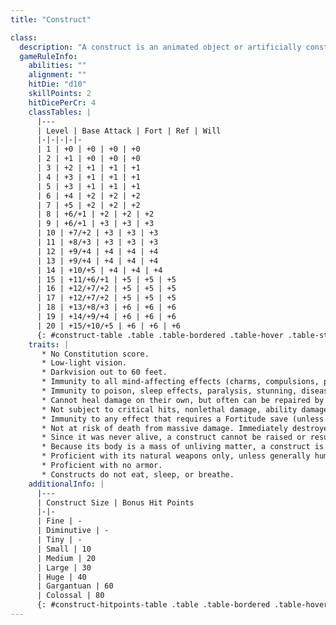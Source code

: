 ```yaml
---
title: "Construct"

class:
  description: "A construct is an animated object or artificially constructed creature."
  gameRuleInfo:
    abilities: ""
    alignment: ""
    hitDie: "d10"
    skillPoints: 2
    hitDicePerCr: 4
    classTables: |
      |---
      | Level | Base Attack | Fort | Ref | Will
      |-|-|-|-|-
      | 1 | +0 | +0 | +0 | +0
      | 2 | +1 | +0 | +0 | +0
      | 3 | +2 | +1 | +1 | +1
      | 4 | +3 | +1 | +1 | +1
      | 5 | +3 | +1 | +1 | +1
      | 6 | +4 | +2 | +2 | +2
      | 7 | +5 | +2 | +2 | +2
      | 8 | +6/+1 | +2 | +2 | +2
      | 9 | +6/+1 | +3 | +3 | +3
      | 10 | +7/+2 | +3 | +3 | +3
      | 11 | +8/+3 | +3 | +3 | +3
      | 12 | +9/+4 | +4 | +4 | +4
      | 13 | +9/+4 | +4 | +4 | +4
      | 14 | +10/+5 | +4 | +4 | +4
      | 15 | +11/+6/+1 | +5 | +5 | +5
      | 16 | +12/+7/+2 | +5 | +5 | +5
      | 17 | +12/+7/+2 | +5 | +5 | +5
      | 18 | +13/+8/+3 | +6 | +6 | +6
      | 19 | +14/+9/+4 | +6 | +6 | +6
      | 20 | +15/+10/+5 | +6 | +6 | +6
      {: #construct-table .table .table-bordered .table-hover .table-striped data-caption="Table: Constructs" }
    traits: |
       * No Constitution score.
       * Low-light vision.
       * Darkvision out to 60 feet.
       * Immunity to all mind-affecting effects (charms, compulsions, phantasms, patterns, and morale effects).
       * Immunity to poison, sleep effects, paralysis, stunning, disease, death effects, and necromancy effects.
       * Cannot heal damage on their own, but often can be repaired by exposing them to a certain kind of effect (see the creature's description for details) or through the use of the Craft Construct feat. A construct with the <a href="http://www.d20srd.org/srd/specialAbilities.htm#fastHealing">fast healing</a> special quality still benefits from that quality.
       * Not subject to critical hits, nonlethal damage, ability damage, ability drain, fatigue, exhaustion, or energy drain.
       * Immunity to any effect that requires a Fortitude save (unless the effect also works on objects, or is harmless).
       * Not at risk of death from massive damage. Immediately destroyed when reduced to 0 hit points or less.
       * Since it was never alive, a construct cannot be raised or resurrected.
       * Because its body is a mass of unliving matter, a construct is hard to destroy. It gains bonus hit points based on size, as shown on the table.
       * Proficient with its natural weapons only, unless generally humanoid in form, in which case proficient with any weapon mentioned in its entry.
       * Proficient with no armor.
       * Constructs do not eat, sleep, or breathe.
    additionalInfo: |
      |---
      | Construct Size | Bonus Hit Points
      |-|-
      | Fine | -
      | Diminutive | -
      | Tiny | -
      | Small | 10
      | Medium | 20
      | Large | 30
      | Huge | 40
      | Gargantuan | 60
      | Colossal | 80
      {: #construct-hitpoints-table .table .table-bordered .table-hover .table-striped data-caption="Table: Construct Hit Points By Size" }
---
```

